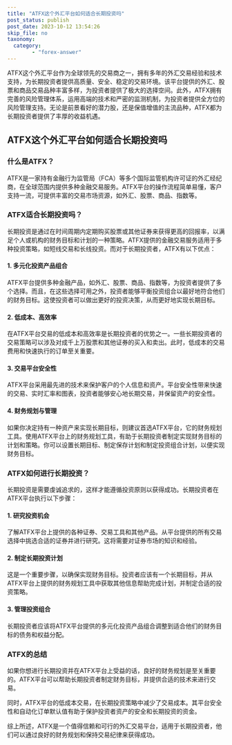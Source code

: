 ```yaml
---
title: "ATFX这个外汇平台如何适合长期投资吗"
post_status: publish
post_date: 2023-10-12 13:54:26
skip_file: no
taxonomy:
  category:
        - "forex-answer"
---
```


ATFX这个外汇平台作为全球领先的交易商之一，拥有多年的外汇交易经验和技术支持，为长期投资者提供高质量、安全、稳定的交易环境。该平台提供的外汇、股票和商品交易品种丰富多样，为投资者提供了极大的选择空间。此外，ATFX拥有完善的风险管理体系，运用高端的技术和严密的监测机制，为投资者提供全方位的风险管理支持。无论是前景看好的潜力股，还是保值增值的主流品种，ATFX都为长期投资者提供了丰厚的收益机遇。

## ATFX这个外汇平台如何适合长期投资吗

### 什么是ATFX？

ATFX是一家持有金融行为监管局（FCA）等多个国际监管机构许可证的外汇经纪商，在全球范围内提供多种金融交易服务。ATFX平台的操作流程简单易懂，客户支持一流，可提供丰富的交易市场资源，如外汇、股票、商品、指数等。

### ATFX适合长期投资吗？

长期投资是通过在时间周期内定期购买股票或其他证券来获得更高的回报率，以满足个人或机构的财务目标和计划的一种策略。ATFX提供的金融交易服务适用于多种投资策略，如短线交易和长线投资。而对于长期投资者，ATFX有以下优点：

#### 1. 多元化投资产品组合

ATFX平台提供多种金融产品，如外汇、股票、商品、指数等，为投资者提供了多个选择。而且，在这些选择可用之外，投资者能够平衡投资组合以最好地符合他们的财务目标。这使投资者可以做出更好的投资决策，从而更好地实现长期目标。

#### 2. 低成本、高效率

在ATFX平台交易的低成本和高效率是长期投资者的优势之一。一些长期投资者的交易策略可以涉及对成千上万股票和其他证券的买入和卖出。此时，低成本的交易费用和快速执行的订单至关重要。

#### 3. 交易平台安全性

ATFX平台采用最先进的技术来保护客户的个人信息和资产。平台安全性带来快速的交易、实时汇率和图表，投资者能够安心地长期交易，并保留资产的安全性。

#### 4. 财务规划与管理

如果你决定持有一种资产来实现长期目标，则建议首选ATFX平台，它的财务规划工具。使用ATFX平台上的财务规划工具，有助于长期投资者制定实现财务目标的计划和策略。你可以设置长期目标、制定保存计划和制定投资组合计划，以便实现财务目标。

### ATFX如何进行长期投资？

长期投资是需要虔诚追求的，这样才能遵循投资原则以获得成功。长期投资者在ATFX平台执行以下步骤：

#### 1. 研究投资机会

了解ATFX平台上提供的各种证券、交易工具和其他产品。从平台提供的所有交易选择中挑选合适的证券并进行研究。这将需要对证券市场的知识和经验。

#### 2. 制定长期投资计划

这是一个重要步骤，以确保实现财务目标。投资者应该有一个长期目标，并从ATFX平台上提供的财务规划工具中获取其他信息帮助完成计划，并制定合适的投资策略。

#### 3. 管理投资组合

长期投资者应该将ATFX平台提供的多元化投资产品组合调整到适合他们的财务目标的债务和权益分配。

### ATFX的总结

如果你想进行长期投资并在ATFX平台上受益的话，良好的财务规划是至关重要的。ATFX平台可以帮助长期投资者制定财务目标，并提供合适的技术来进行交易。

同时，ATFX平台的低成本交易，在长期投资策略中减少了交易成本。其平台安全性和自动化订单默认值有助于保护投资者资产的安全和长期投资的资金。

综上所述，ATFX是一个值得信赖和可行的外汇交易平台，适用于长期投资者，他们可以通过良好的财务规划和保持交易纪律来获得成功。 
